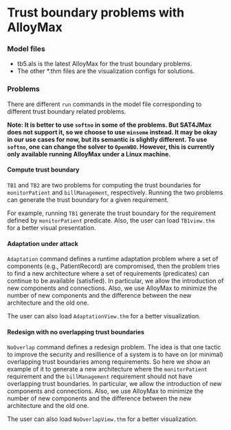 # Trust boundary problems with AlloyMax

### Model files
- tb5.als is the latest AlloyMax for the trust boundary problems.
- The other *.thm files are the visualization configs for solutions.

### Problems
There are different `run` commands in the model file corresponding to different trust boundary related problems.

**Note: It is better to use `softno` in some of the problems. But SAT4JMax does not support it, so we choose to use `minsome` instead. It may be okay in our use cases for now, but its semantic is slightly different. To use `softno`, one can change the solver to `OpenWBO`. However, this is currently only available running AlloyMax under a Linux machine.**

#### Compute trust boundary
`TB1` and `TB2` are two problems for computing the trust boundaries for `monitorPatient` and `billManagement`, respectively. Running the two problems can generate the trust boundary for a given requirement.

For example, running `TB1` generate the trust boundary for the requirement defined by `monitorPatient` predicate. Also, the user can load `TB1view.thm` for a better visual presentation.

#### Adaptation under attack
`Adaptation` command defines a runtime adaptation problem where a set of components (e.g., PatientRecord) are compromised, then the problem tries to find a new architecture where a set of requirements (predicates) can continue to be available (satisfied). In particular, we allow the introduction of new components and connections. Also, we use AlloyMax to minimize the number of new components and the difference between the new architecture and the old one.

The user can also load `AdaptationView.thm` for a better visualization.

#### Redesign with no overlapping trust boundaries
`NoOverlap` command defines a redesign problem. The idea is that one tactic to improve the security and resillience of a system is to have on (or minimal) overlapping trust boundaries among requirements. So here we show an example of it to generate a new architecture where the `monitorPatient` requirement and the `billManagement` requirement should not have overlapping trust boundaries. In particular, we allow the introduction of new components and connections. Also, we use AlloyMax to minimize the number of new components and the difference between the new architecture and the old one.

The user can also load `NoOverlapView.thm` for a better visualization.